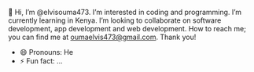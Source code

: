 👋 Hi, I’m @elvisouma473. I’m interested in coding and programming. I’m currently learning in Kenya. I’m looking to collaborate on software development, app development and web development.
How to reach me; you can find me at oumaelvis473@gmail.com. Thank you!
- 😄 Pronouns: He
- ⚡ Fun fact: ...

<!---
elvisouma473/elvisouma473 is a ✨ special ✨ repository because its `README.md` (this file) appears on your GitHub profile.
You can click the Preview link to take a look at your changes.
--->
